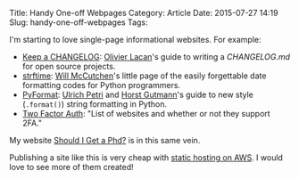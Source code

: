 Title: Handy One-off Webpages
Category: Article
Date: 2015-07-27 14:19
Slug: handy-one-off-webpages
Tags:

I'm starting to love single-page informational websites. For example:

* [Keep a CHANGELOG](http://keepachangelog.com): [Olivier Lacan](http://olivierlacan.com/ "Olivier Lacan")'s guide to writing a _CHANGELOG.md_ for open source projects.
* [strftime](http://strftime.org): [Will McCutchen](https://twitter.com/mccutchen "Will McCutchen (@mccutchen) | Twitter")'s little page of the easily forgettable date formatting codes for Python programmers.
* [PyFormat](http://pyformat.info): [Ulrich Petri](https://twitter.com/ulope "Ulrich Petri (@ulope) | Twitter") and [Horst Gutmann](https://github.com/zerok "zerok (Horst Gutmann) Âˇ GitHub")'s guide to new style (`.format()`) string formatting in Python.
* [Two Factor Auth](https://twofactorauth.org): "List of websites and whether or not they support 2FA."

My website [Should I Get a Phd?](http://shouldigetaphd.com) is in this same vein.

Publishing a site like this is very cheap with [static hosting on AWS](http://docs.aws.amazon.com/AmazonS3/latest/dev/WebsiteHosting.html). I would love to see more of them created!